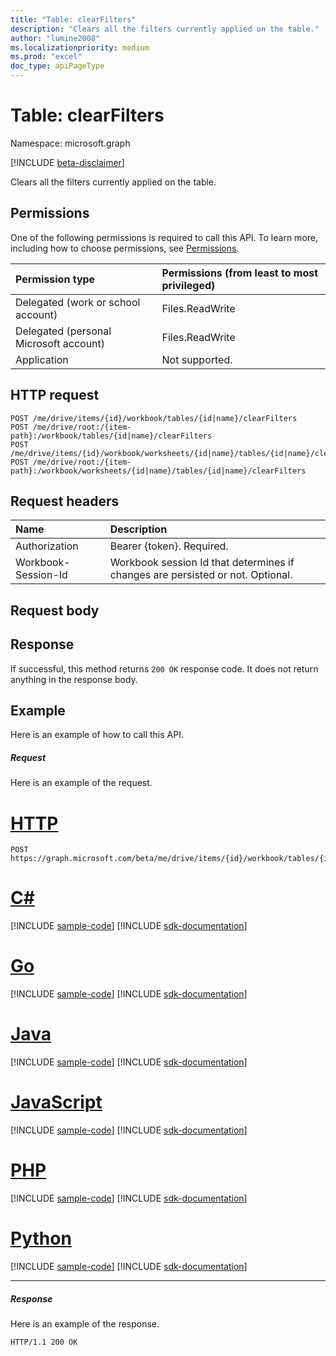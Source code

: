 ```yaml
---
title: "Table: clearFilters"
description: "Clears all the filters currently applied on the table."
author: "lumine2008"
ms.localizationpriority: medium
ms.prod: "excel"
doc_type: apiPageType
---
```


# Table: clearFilters

Namespace: microsoft.graph

[!INCLUDE [beta-disclaimer](../../includes/beta-disclaimer.md)]

Clears all the filters currently applied on the table.
## Permissions
One of the following permissions is required to call this API. To learn more, including how to choose permissions, see [Permissions](/graph/permissions-reference).

|Permission type      | Permissions (from least to most privileged)              |
|:--------------------|:---------------------------------------------------------|
|Delegated (work or school account) | Files.ReadWrite    |
|Delegated (personal Microsoft account) | Files.ReadWrite    |
|Application | Not supported. |

## HTTP request
<!-- { "blockType": "ignored" } -->
```http
POST /me/drive/items/{id}/workbook/tables/{id|name}/clearFilters
POST /me/drive/root:/{item-path}:/workbook/tables/{id|name}/clearFilters
POST /me/drive/items/{id}/workbook/worksheets/{id|name}/tables/{id|name}/clearFilters
POST /me/drive/root:/{item-path}:/workbook/worksheets/{id|name}/tables/{id|name}/clearFilters

```
## Request headers
| Name       | Description|
|:---------------|:----------|
| Authorization  | Bearer {token}. Required. |
| Workbook-Session-Id  | Workbook session Id that determines if changes are persisted or not. Optional.|

## Request body

## Response

If successful, this method returns `200 OK` response code. It does not return anything in the response body.

## Example
Here is an example of how to call this API.
##### Request
Here is an example of the request.

# [HTTP](#tab/http)
<!-- {
  "blockType": "request",
  "name": "table_clearfilters"
}-->
```http
POST https://graph.microsoft.com/beta/me/drive/items/{id}/workbook/tables/{id|name}/clearFilters
```

# [C#](#tab/csharp)
[!INCLUDE [sample-code](../includes/snippets/csharp/table-clearfilters-csharp-snippets.md)]
[!INCLUDE [sdk-documentation](../includes/snippets/snippets-sdk-documentation-link.md)]

# [Go](#tab/go)
[!INCLUDE [sample-code](../includes/snippets/go/table-clearfilters-go-snippets.md)]
[!INCLUDE [sdk-documentation](../includes/snippets/snippets-sdk-documentation-link.md)]

# [Java](#tab/java)
[!INCLUDE [sample-code](../includes/snippets/java/table-clearfilters-java-snippets.md)]
[!INCLUDE [sdk-documentation](../includes/snippets/snippets-sdk-documentation-link.md)]

# [JavaScript](#tab/javascript)
[!INCLUDE [sample-code](../includes/snippets/javascript/table-clearfilters-javascript-snippets.md)]
[!INCLUDE [sdk-documentation](../includes/snippets/snippets-sdk-documentation-link.md)]

# [PHP](#tab/php)
[!INCLUDE [sample-code](../includes/snippets/php/table-clearfilters-php-snippets.md)]
[!INCLUDE [sdk-documentation](../includes/snippets/snippets-sdk-documentation-link.md)]

# [Python](#tab/python)
[!INCLUDE [sample-code](../includes/snippets/python/table-clearfilters-python-snippets.md)]
[!INCLUDE [sdk-documentation](../includes/snippets/snippets-sdk-documentation-link.md)]

---

##### Response
Here is an example of the response. 
<!-- {
  "blockType": "response"
} -->
```http
HTTP/1.1 200 OK
```

<!-- uuid: 8fcb5dbc-d5aa-4681-8e31-b001d5168d79
2015-10-25 14:57:30 UTC -->
<!--
{
  "type": "#page.annotation",
  "description": "Table: clearFilters",
  "keywords": "",
  "section": "documentation",
  "tocPath": "",
  "suppressions": [
  ]
}
-->


